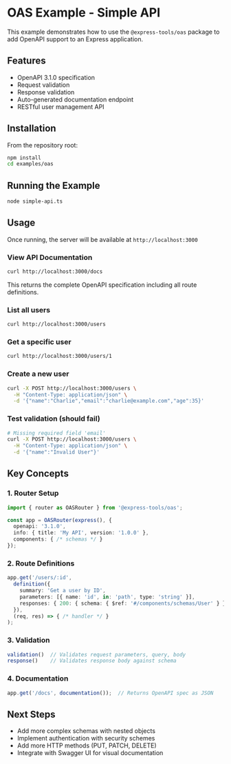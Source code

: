 # OAS Example - Simple API

This example demonstrates how to use the `@express-tools/oas` package to add OpenAPI support to an Express application.

## Features

- OpenAPI 3.1.0 specification
- Request validation
- Response validation
- Auto-generated documentation endpoint
- RESTful user management API

## Installation

From the repository root:

```bash
npm install
cd examples/oas
```

## Running the Example

```bash
node simple-api.ts
```

## Usage

Once running, the server will be available at `http://localhost:3000`

### View API Documentation

```bash
curl http://localhost:3000/docs
```

This returns the complete OpenAPI specification including all route definitions.

### List all users

```bash
curl http://localhost:3000/users
```

### Get a specific user

```bash
curl http://localhost:3000/users/1
```

### Create a new user

```bash
curl -X POST http://localhost:3000/users \
  -H "Content-Type: application/json" \
  -d '{"name":"Charlie","email":"charlie@example.com","age":35}'
```

### Test validation (should fail)

```bash
# Missing required field 'email'
curl -X POST http://localhost:3000/users \
  -H "Content-Type: application/json" \
  -d '{"name":"Invalid User"}'
```

## Key Concepts

### 1. Router Setup

```typescript
import { router as OASRouter } from '@express-tools/oas';

const app = OASRouter(express(), {
  openapi: '3.1.0',
  info: { title: 'My API', version: '1.0.0' },
  components: { /* schemas */ }
});
```

### 2. Route Definitions

```typescript
app.get('/users/:id',
  definition({
    summary: 'Get a user by ID',
    parameters: [{ name: 'id', in: 'path', type: 'string' }],
    responses: { 200: { schema: { $ref: '#/components/schemas/User' } } }
  }),
  (req, res) => { /* handler */ }
);
```

### 3. Validation

```typescript
validation()  // Validates request parameters, query, body
response()    // Validates response body against schema
```

### 4. Documentation

```typescript
app.get('/docs', documentation());  // Returns OpenAPI spec as JSON
```

## Next Steps

- Add more complex schemas with nested objects
- Implement authentication with security schemes
- Add more HTTP methods (PUT, PATCH, DELETE)
- Integrate with Swagger UI for visual documentation
